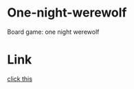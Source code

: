 # One-night-werewolf
Board game:  one night werewolf
# Link
 [click this](https://snowaoi.github.io/One-night-werewolf/)
